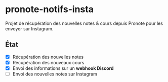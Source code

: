# pronote-notifs-insta

Projet de récupération des nouvelles notes & cours depuis Pronote pour les envoyer sur Instagram.

## État

-[x] Récupération des nouvelles notes
-[x] Récupération des nouveaux cours
-[x] Envoi des informations sur un **webhook Discord**
- [ ] Envoi des nouvelles notes sur Instagram